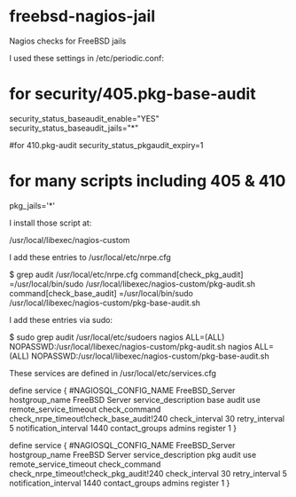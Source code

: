 # freebsd-nagios-jail

Nagios checks for FreeBSD jails

I used these settings in /etc/periodic.conf:

# for security/405.pkg-base-audit
security_status_baseaudit_enable="YES"
security_status_baseaudit_jails="*"

#for 410.pkg-audit
security_status_pkgaudit_expiry=1

# for many scripts including 405 & 410
pkg_jails='*'

I install those script at:

  /usr/local/libexec/nagios-custom

I add these entries to /usr/local/etc/nrpe.cfg

$ grep audit /usr/local/etc/nrpe.cfg
command[check_pkg_audit]    =/usr/local/bin/sudo /usr/local/libexec/nagios-custom/pkg-audit.sh
command[check_base_audit]   =/usr/local/bin/sudo /usr/local/libexec/nagios-custom/pkg-base-audit.sh


I add these entries via sudo:

$ sudo grep audit /usr/local/etc/sudoers
nagios   ALL=(ALL) NOPASSWD:/usr/local/libexec/nagios-custom/pkg-audit.sh
nagios   ALL=(ALL) NOPASSWD:/usr/local/libexec/nagios-custom/pkg-base-audit.sh

These services are defined in /usr/local/etc/services.cfg

define service {
        #NAGIOSQL_CONFIG_NAME           FreeBSD_Server
        hostgroup_name                  FreeBSD Server
        service_description             base audit
        use                             remote_service_timeout
        check_command                   check_nrpe_timeout!check_base_audit!240
        check_interval                  30
        retry_interval                  5
        notification_interval           1440
        contact_groups                  admins
        register                        1
}


define service {
        #NAGIOSQL_CONFIG_NAME           FreeBSD_Server
        hostgroup_name                  FreeBSD Server
        service_description             pkg audit
        use                             remote_service_timeout
        check_command                   check_nrpe_timeout!check_pkg_audit!240
        check_interval                  30
        retry_interval                  5
        notification_interval           1440
        contact_groups                  admins
        register                        1
}
